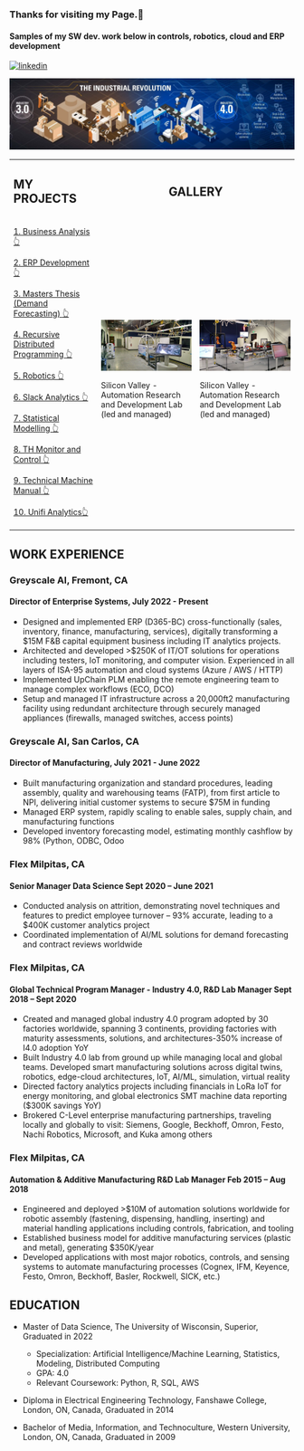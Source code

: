 ### Thanks for visiting my Page.👋 
#### Samples of my SW dev. work below in controls, robotics, cloud and ERP development 
[![linkedin](https://img.shields.io/badge/linkedin-%230077B5.svg?style=for-the-badge&logo=linkedin&logoColor=white)](https://www.linkedin.com/in/hassanaluraibi/)

<img src="https://github.com/Qadir-Hassan/attachement/blob/main/banner.png">


<table>
  <tr>
    <td><h2>MY PROJECTS</h2>
    <td colspan="2"><center><h2>GALLERY</h2></center>
  </tr>
  <tr>
    <td>
      <p><a href="https://github.com/HassanA777/My-Projects/tree/main/Business%20Analysis">1. Business Analysis 👆</p>
       <p><a href="https://github.com/HassanA777/My-Projects/tree/main/ERP%20Development">2. ERP Development 👆</p>
       <p><a href="https://github.com/HassanA777/My-Projects/tree/main/Masters%20Thesis%20(Demand%20Forecasting)">3. Masters Thesis (Demand Forecasting) 👆</p>
       <p><a href="https://github.com/HassanA777/My-Projects/tree/main/Recursive%20Distributed%20Programming">4. Recursive Distributed Programming 👆</p>
        <p><a href="https://github.com/HassanA777/My-Projects/tree/main/Robotics">5. Robotics 👆</p>
       <p><a href="https://github.com/HassanA777/My-Projects/tree/main/Slack%20Analytics">6. 	Slack Analytics 👆</p>
       <p><a href="https://github.com/HassanA777/My-Projects/tree/main/Statistical%20Modelling">7. Statistical Modelling 👆</p>
       <p><a href="https://github.com/HassanA777/My-Projects/tree/main/TH%20Monitor%20and%20Control">8. TH Monitor and Control 👆</p>
         <p><a href="https://github.com/HassanA777/My-Projects/tree/main/Technical%20Machine%20Manual">9. Technical Machine Manual 👆</p>
       <p><a href="https://github.com/HassanA777/My-Projects/tree/main/Unifi%20Analytics/Unifi">10. Unifi Analytics👆</p>
  </d>
    <td ><img src="https://github.com/Qadir-Hassan/attachement/blob/main/lab%20entrance.jpg" width = 500>
      <p>Silicon Valley - Automation Research and Development Lab (led and managed)</p>
    </td>
     <td><img src="https://github.com/Qadir-Hassan/attachement/blob/main/robotics%20setup.jpg" width = 500>
        <p>Silicon Valley - Automation Research and Development Lab (led and managed)</p>
    </td>
    </tr> 
</table>


## WORK EXPERIENCE
### Greyscale AI, Fremont, CA
#### Director of Enterprise Systems, July 2022 - Present
- Designed and implemented ERP (D365-BC) cross-functionally (sales, inventory, finance, manufacturing, services), digitally transforming a $15M F&B capital equipment business including IT analytics projects.
- Architected and developed >$250K of IT/OT solutions for operations including testers, IoT monitoring, and computer vision. Experienced in all layers of ISA-95 automation and cloud systems (Azure / AWS / HTTP)
- Implemented UpChain PLM enabling the remote engineering team to manage complex workflows (ECO, DCO)
- Setup and managed IT infrastructure across a 20,000ft2 manufacturing facility using redundant architecture through securely managed appliances (firewalls, managed switches, access points)

### Greyscale AI, San Carlos, CA
#### Director of Manufacturing, July 2021 - June 2022
- Built manufacturing organization and standard procedures, leading assembly, quality and warehousing teams (FATP), from first article to NPI, delivering initial customer systems to secure $75M in funding
- Managed ERP system, rapidly scaling to enable sales, supply chain, and manufacturing functions 
- Developed inventory forecasting model, estimating monthly cashflow by 98% (Python, ODBC, Odoo

### Flex	 Milpitas, CA
#### Senior Manager Data Science			Sept 2020 – June 2021
  - Conducted analysis on attrition, demonstrating novel techniques and features to predict employee turnover – 93% accurate, leading to a $400K customer analytics project
  - Coordinated implementation of AI/ML solutions for demand forecasting and contract reviews worldwide
 
### Flex	 Milpitas, CA
#### Global Technical Program Manager - Industry 4.0, R&D Lab Manager	Sept 2018 – Sept 2020
  - Created and managed global industry 4.0 program adopted by 30 factories worldwide, spanning 3 continents, providing factories with maturity assessments, solutions, and architectures-350% increase of I4.0 adoption YoY
- Built Industry 4.0 lab from ground up while managing local and global teams. Developed smart manufacturing solutions across digital twins, robotics, edge-cloud architectures, IoT, AI/ML, simulation, virtual reality
- Directed factory analytics projects including financials in LoRa IoT for energy monitoring, and global electronics SMT machine data reporting ($300K savings YoY)
- Brokered C-Level enterprise manufacturing partnerships, traveling locally and globally to visit: Siemens, Google, Beckhoff, Omron, Festo, Nachi Robotics, Microsoft, and Kuka among others

### Flex	 Milpitas, CA
#### 	Automation & Additive Manufacturing R&D Lab Manager	Feb 2015 – Aug 2018
 -	Engineered and deployed >$10M of automation solutions worldwide for robotic assembly (fastening, dispensing, handling, inserting) and material handling applications including controls, fabrication, and tooling
 -	Established business model for additive manufacturing services (plastic and metal), generating $350K/year
 -	Developed applications with most major robotics, controls, and sensing systems to automate manufacturing processes (Cognex, IFM, Keyence, Festo, Omron, Beckhoff, Basler, Rockwell, SICK, etc.)


  





## EDUCATION

- Master of Data Science, The University of Wisconsin, Superior, Graduated in 2022
  - Specialization: Artificial Intelligence/Machine Learning, Statistics, Modeling, Distributed Computing
  - GPA: 4.0
  - Relevant Coursework: Python, R, SQL, AWS

- Diploma in Electrical Engineering Technology, Fanshawe College, London, ON, Canada, Graduated in 2014
- Bachelor of Media, Information, and Technoculture, Western University, London, ON, Canada, Graduated in 2009






